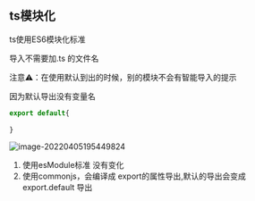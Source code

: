 ## ts模块化

ts使用ES6模块化标准

导入不需要加.ts 的文件名

注意⚠️：在使用默认到出的时候，别的模块不会有智能导入的提示

因为默认导出没有变量名

```ts
export default{
  
}
```

![image-20220405195449824](https://tva1.sinaimg.cn/large/e6c9d24egy1h0z3cabe3oj219i0lcgpl.jpg)



1. 使用esModule标准 没有变化
2. 使用commonjs，会编译成 export的属性导出,默认的导出会变成 export.default 导出

